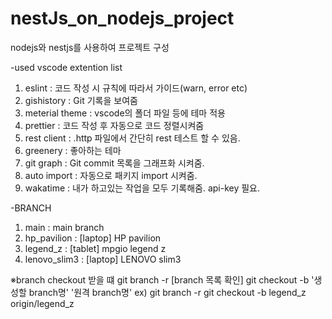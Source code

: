 # nestJs_on_nodejs_project

nodejs와 nestjs를 사용하여 프로젝트 구성

-used vscode extention list

1. eslint : 코드 작성 시 규칙에 따라서 가이드(warn, error etc)
2. gishistory : Git 기록을 보여줌
3. meterial theme : vscode의 폴더 파일 등에 테마 적용
4. prettier : 코드 작성 후 자동으로 코드 정렬시켜줌
5. rest client : .http 파일에서 간단히 rest 테스트 할 수 있음.
6. greenery : 좋아하는 테마
7. git graph : Git commit 목록을 그래프화 시켜줌.
8. auto import : 자동으로 패키지 import 시켜줌.
9. wakatime : 내가 하고있는 작업을 모두 기록해줌. api-key 필요.

-BRANCH

1. main : main branch
2. hp_pavilion : [laptop] HP pavilion
3. legend_z : [tablet] mpgio legend z
4. lenovo_slim3 : [laptop] LENOVO slim3

※branch checkout 받을 떄
git branch -r [branch 목록 확인]
git checkout -b '생성할 branch명' '원격 branch명'
ex)
git branch -r
git checkout -b legend_z origin/legend_z

